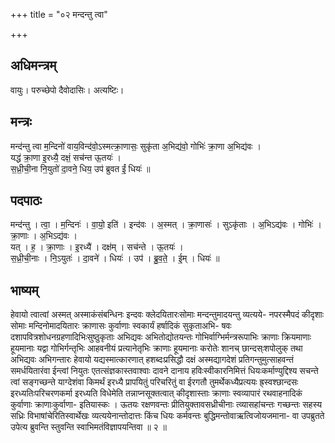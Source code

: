 +++
title = "०२ मन्दन्तु त्वा"

+++
## अधिमन्त्रम्
वायुः। परुच्छेपो दैवोदासिः। अत्यष्टिः।

## मन्त्रः
मन्द॑न्तु त्वा म॒न्दिनो॑ वाय॒विन्द॑वो॒ऽस्मत्क्रा॒णासः॒ सुकृ॑ता अ॒भिद्य॑वो॒ गोभिः॑ क्रा॒णा अ॒भिद्य॑वः ।  
यद्ध॑ क्रा॒णा इ॒रध्यै॒ दक्षं॒ सच॑न्त ऊ॒तयः॑ ।  
स॒ध्री॒ची॒ना नि॒युतो॑ दा॒वने॒ धिय॒ उप॑ ब्रुवत ईं॒ धियः॑ ॥

## पदपाठः
मन्द॑न्तु । त्वा॒ । म॒न्दिनः॑ । वा॒यो॒॒ इति॑ । इन्द॑वः । अ॒स्मत् । क्रा॒णासः॑ । सुऽकृ॑ताः । अ॒भिऽद्य॑वः । गोभिः॑ । क्रा॒णाः । अ॒भिऽद्य॑वः ।  
यत् । ह॒ । क्रा॒णाः । इ॒रध्यै॑ । दक्ष॑म् । सच॑न्ते । ऊ॒तयः॑ ।  
स॒ध्री॒ची॒नाः । नि॒ऽयुतः॑ । दा॒वने॑ । धियः॑ । उप॑ । ब्रु॒व॒ते॒ । ई॒म् । धियः॑ ॥

## भाष्यम्
हेवायो त्वात्वां अस्मत् अस्माकंसंबन्धिनः इन्दवः क्लेदयितारःसोमाः मन्दन्तुमादयन्तु व्यत्यये- नपरस्मैपदं कीदृशाः सोमाः मन्दिनोमादयितारः क्राणासः कुर्वाणाः स्वकार्यं हर्षादिकं सुकृताअभि- षवः दशापवित्रशोधनग्रहणादिभिःसुष्ठुकृताः अभिद्यवः अभितोद्योतयन्तः गोभिर्वाग्भिर्मन्त्ररूपाभिः क्राणाः क्रियमाणाः हूयमानाः यद्वा गोभिर्गन्तृभिः आहवनीयं प्रत्यानेतृभिः क्राणाः हूयमानाः करोतेः शानच् छान्दस्ःशपोलुक् तथा अभिद्यवः अभिगन्तारः हेवायो यद्यस्मात्कारणात् हशब्दःप्रसिद्धौ दक्षं अस्मद्यागदेशं प्रतिगन्तुमुत्साहवन्तं समर्धयितारंवा ईन्त्वां नियुतः एतत्संज्ञकास्तवाश्वाः दावने दानाय हविःस्वीकारनिमित्तं धियःकर्माण्युद्दिश्य सचन्ते त्वां सङ्गच्छन्ते याग्देशंवा किमर्थं इरध्यै प्रापयितुं परिचरितुं वा ईरगतौ तुमर्थेकध्यैप्रत्ययः ह्र्स्वश्छान्दसः इरध्यतिःपरिचरणकर्मा इरध्यति विधेमेति तन्नाप्नसूक्तत्वात् कीदृशास्ताः क्राणाः स्वव्यापारं रथवाहनादिकं कुर्वाणाः क्राणाःकुर्वाणा- इतियास्कः । ऊतयः रक्षणवन्तः प्रीतियुक्तावसध्रीचीनाः त्व्यासहांचन्तः गच्छन्तः सहस्य सध्रिः विभाषांचेरितिस्वार्थेखः व्यत्ययेनान्तोदात्तः किंच धियः कर्मवन्तः बुद्धिमन्तोवाऋत्विजोयजमाना- वा उपब्रुतते उपेत्य ब्रुवन्ति स्तुवन्ति स्वाभिमतंविज्ञापयन्तिवा ॥ २ ॥